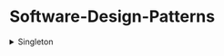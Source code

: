 # Software-Design-Patterns

<details>
  <summary>Singleton</summary>
  
  - Definition
    - A software design pattern that restricts the instantiation of a class to a singular instance.
  - Uses Cases
    -  Logging is a common real-world use case for singletons, because all objects that wish to log messages require a uniform point of access and conceptually write to a single source.
- Pros
  - The pattern is useful when exactly one object is needed to coordinate actions across a system.
  - Allows classes to ensure only one instance, have easy access to the instance, and control instantiation like hiding a constructor.
- Cons
- How to Implement
    - Implementations of the singleton pattern ensure that only one instance of the singleton class ever exists and typically provide global access to that instance.
    - Declaring all constructors of the class to be private, which prevents it from being instantiated by other objects
    - Providing a static method that returns a reference to the instance
    - The instance is usually stored as a private static variable; the instance is created when the variable is initialized, at some point before when the static method is first called.
    <details>
      <summary>Code</summary>
        <details>
          <summary>main.cpp</summary>
          
          ```
          #include <iostream>
          #include "singleton.hpp"
          
          int main()
          {
              Singleton& singleton = Singleton::Get();
              
              std::cout << "Value = " << singleton.GetValue() << "\n";
              
              singleton.SetValue(42);
              std::cout << "Value = " << singleton.GetValue() << "\n";
          
              Singleton::Destruct();
              
              return 0;
          }
          ```
  
        </details>
    </details>
    
- Work Cited
  1. https://en.wikipedia.org/wiki/Singleton_pattern  
</details>
